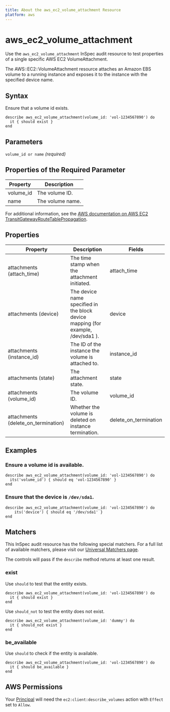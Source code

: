 ```yaml
---
title: About the aws_ec2_volume_attachment Resource
platform: aws
---
```


# aws\_ec2\_volume\_attachment

Use the `aws_ec2_volume_attachment` InSpec audit resource to test properties of a single specific AWS EC2 VolumeAttachment.

The AWS::EC2::VolumeAttachment resource attaches an Amazon EBS volume to a running instance and exposes it to the instance with the specified device name.

## Syntax

Ensure that a volume id exists.

    describe aws_ec2_volume_attachment(volume_id: 'vol-1234567890') do
      it { should exist }
    end

## Parameters

`volume_id or name` _(required)_

## Properties of the Required Parameter

| Property | Description|
| --- | --- |
| volume_id | The volume ID. |
| name | The volume name. |

For additional information, see the [AWS documentation on AWS EC2 TransitGatewayRouteTablePropagation](https://docs.aws.amazon.com/AWSCloudFormation/latest/UserGuide/aws-resource-ec2-transitgatewayroutetablepropagation.html).

## Properties

| Property | Description | Fields |
| --- | --- | --- |
| attachments (attach_time) | The time stamp when the attachment initiated. | attach_time |
| attachments (device) | The device name specified in the block device mapping (for example, /dev/sda1 ). | device |
| attachments (instance_id) | The ID of the instance the volume is attached to. | instance_id |
| attachments (state) | The attachment state. | state |
| attachments (volume_id) | The volume ID. | volume_id |
| attachments (delete_on_termination) | Whether the volume is deleted on instance termination. | delete_on_termination |

## Examples

### Ensure a volume id is available.
    describe aws_ec2_volume_attachment(volume_id: 'vol-1234567890') do
      its('volume_id') { should eq 'vol-1234567890' }
    end

### Ensure that the device is `/dev/sda1`.
    describe aws_ec2_volume_attachment(volume_id: 'vol-1234567890') do
        its('device') { should eq '/dev/sda1' }
    end

## Matchers

This InSpec audit resource has the following special matchers. For a full list of available matchers, please visit our [Universal Matchers page](https://www.inspec.io/docs/reference/matchers/).

The controls will pass if the `describe` method returns at least one result.

### exist

Use `should` to test that the entity exists.

    describe aws_ec2_volume_attachment(volume_id: 'vol-1234567890') do
      it { should exist }
    end

Use `should_not` to test the entity does not exist.

    describe aws_ec2_volume_attachment(volume_id: 'dummy') do
      it { should_not exist }
    end

### be_available

Use `should` to check if the entity is available.

    describe aws_ec2_volume_attachment(volume_id: 'vol-1234567890') do
      it { should be_available }
    end

## AWS Permissions

Your [Principal](https://docs.aws.amazon.com/IAM/latest/UserGuide/intro-structure.html#intro-structure-principal) will need the `ec2:client:describe_volumes` action with `Effect` set to `Allow`.